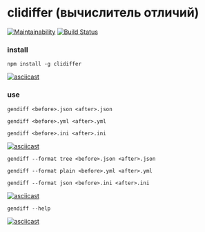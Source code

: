 # clidiffer (вычислитель отличий)
[![Maintainability](https://api.codeclimate.com/v1/badges/4c2cf93e626609003396/maintainability)](https://codeclimate.com/github/sergmsk/project-lvl2-s365/maintainability) [![Build Status](https://travis-ci.org/sergmsk/project-lvl2-s365.svg?branch=master)](https://travis-ci.org/sergmsk/project-lvl2-s365)

### install

```npm install -g clidiffer```

[![asciicast](https://asciinema.org/a/RwPsJQL5cp7vA4agDPZrs9Uf6.svg)](https://asciinema.org/a/RwPsJQL5cp7vA4agDPZrs9Uf6)

### use

```gendiff <before>.json <after>.json```

```gendiff <before>.yml <after>.yml```

```gendiff <before>.ini <after>.ini```

[![asciicast](https://asciinema.org/a/hA208Aq3FiRugdxsgV6Nqu2qq.svg)](https://asciinema.org/a/hA208Aq3FiRugdxsgV6Nqu2qq)

```gendiff --format tree <before>.json <after>.json```

```gendiff --format plain <before>.yml <after>.yml```

```gendiff --format json <before>.ini <after>.ini```

[![asciicast](https://asciinema.org/a/VITyonQRnbKqOtg7N9V1veB5p.svg)](https://asciinema.org/a/VITyonQRnbKqOtg7N9V1veB5p)

```gendiff --help```

[![asciicast](https://asciinema.org/a/dy5MrJq8ccgwtdJftTUFhfWY8.svg)](https://asciinema.org/a/dy5MrJq8ccgwtdJftTUFhfWY8)
